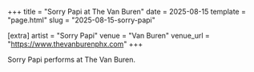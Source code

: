 +++
title = "Sorry Papi at The Van Buren"
date = 2025-08-15
template = "page.html"
slug = "2025-08-15-sorry-papi"

[extra]
artist = "Sorry Papi"
venue = "Van Buren"
venue_url = "https://www.thevanburenphx.com"
+++

Sorry Papi performs at The Van Buren.
